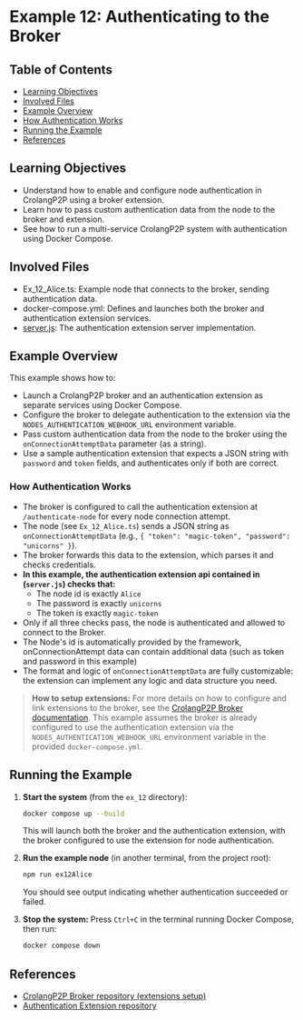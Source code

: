 # Example 12: Authenticating to the Broker
## Table of Contents
- [Learning Objectives](#learning-objectives)
- [Involved Files](#involved-files)
- [Example Overview](#example-overview)
- [How Authentication Works](#how-authentication-works)
- [Running the Example](#running-the-example)
- [References](#references)

## Learning Objectives
- Understand how to enable and configure node authentication in CrolangP2P using a broker extension.
- Learn how to pass custom authentication data from the node to the broker and extension.
- See how to run a multi-service CrolangP2P system with authentication using Docker Compose.

## Involved Files
- Ex_12_Alice.ts: Example node that connects to the broker, sending authentication data.
- docker-compose.yml: Defines and launches both the broker and authentication extension services.
- [server.js](https://github.com/crolang-p2p/examples-crolang-p2p-authentication-extension/blob/main/server.js): The authentication extension server implementation.

## Example Overview
This example shows how to:
- Launch a CrolangP2P broker and an authentication extension as separate services using Docker Compose.
- Configure the broker to delegate authentication to the extension via the `NODES_AUTHENTICATION_WEBHOOK_URL` environment variable.
- Pass custom authentication data from the node to the broker using the `onConnectionAttemptData` parameter (as a string).
- Use a sample authentication extension that expects a JSON string with `password` and `token` fields, and authenticates only if both are correct.

### How Authentication Works
- The broker is configured to call the authentication extension at `/authenticate-node` for every node connection attempt.
- The node (see `Ex_12_Alice.ts`) sends a JSON string as `onConnectionAttemptData` (e.g., `{ "token": "magic-token", "password": "unicorns" }`).
- The broker forwards this data to the extension, which parses it and checks credentials.
- **In this example, the authentication extension api contained in (`server.js`) checks that:**
    - The node id is exactly `Alice`
    - The password is exactly `unicorns`
    - The token is exactly `magic-token`
- Only if all three checks pass, the node is authenticated and allowed to connect to the Broker.
- The Node's id is automatically provided by the framework, onConnectionAttempt data can contain additional data (such as token and password in this example)
- The format and logic of `onConnectionAttemptData` are fully customizable: the extension can implement any logic and data structure you need.

> **How to setup extensions:**
> For more details on how to configure and link extensions to the broker, see the [CrolangP2P Broker documentation](https://github.com/crolang-p2p/crolang-p2p-broker). This example assumes the broker is already configured to use the authentication extension via the `NODES_AUTHENTICATION_WEBHOOK_URL` environment variable in the provided `docker-compose.yml`.

## Running the Example
1. **Start the system** (from the `ex_12` directory):
   ```sh
   docker compose up --build
   ```
   This will launch both the broker and the authentication extension, with the broker configured to use the extension for node authentication.

2. **Run the example node** (in another terminal, from the project root):
   ```sh
   npm run ex12Alice
   ```
   You should see output indicating whether authentication succeeded or failed.

3. **Stop the system:**
   Press `Ctrl+C` in the terminal running Docker Compose, then run:
   ```sh
   docker compose down
   ```

## References
- [CrolangP2P Broker repository (extensions setup)](https://github.com/crolang-p2p/crolang-p2p-broker)
- [Authentication Extension repository](https://github.com/crolang-p2p/examples-crolang-p2p-authentication-extension)
